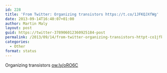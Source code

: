```yaml
---
id: 228
title: 'From Twitter: Organizing transistors https://t.co/1JFKQJXfWg'
date: 2013-09-14T16:40:07+01:00
author: Martin Maly
layout: post
guid: https://twitter-378906012360925184-post
permalink: /2013/09/14/from-twitter-organizing-transistors-httpt-co1jfkqjxfwg/
categories:
  - Other
format: status
---
```

Organizing transistors [ow.ly/oRO6C](https://ow.ly/oRO6C)